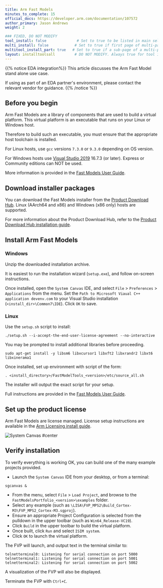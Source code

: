 ```yaml
---
title: Arm Fast Models
minutes_to_complete: 15
official_docs: https://developer.arm.com/documentation/107572
author_primary: Jason Andrews
weight: 2

### FIXED, DO NOT MODIFY
tool_install: false              # Set to true to be listed in main selection page, else false
multi_install: false            # Set to true if first page of multi-page article, else false
multitool_install_part: true   # Set to true if a sub-page of a multi-page article, else false
layout: installtoolsall         # DO NOT MODIFY. Always true for tool install articles
---
```

{{% notice  EDA integration%}}
This article discusses the Arm Fast Model stand alone use case.

If using as part of an EDA partner's environment, please contact the relevant vendor for guidance.
{{% /notice %}}

## Before you begin

Arm Fast Models are a library of components that are used to build a virtual platform. This virtual platform is an executable that runs on your Linux or Windows host.

Therefore to build such an executable, you must ensure that the appropriate host toolchain is installed.

For Linux hosts, use `gcc` versions `7.3.0` or `9.3.0` depending on OS version.

For Windows hosts use [Visual Studio 2019](https://visualstudio.microsoft.com/vs/older-downloads/) 16.7.3 (or later). Express or Community editions can NOT be used.

More information is provided in the [Fast Models User Guide](https://developer.arm.com/documentation/100965/latest/Installing-Fast-Models/Requirements-for-Fast-Models).

## Download installer packages

You can download the Fast Models installer from the [Product Download Hub](https://developer.arm.com/downloads/view/FM000A). Linux (AArch64 and x86) and Windows (x86 only) hosts are supported.

For more information about the Product Download Hub, refer to the [Product Download Hub installation guide](/install-guides/pdh).

## Install Arm Fast Models

### Windows

Unzip the downloaded installation archive.

It is easiest to run the installation wizard (`setup.exe`), and follow on-screen instructions.

Once installed, open the `System Canvas` IDE, and select `File` > `Preferences` > `Applications` from the menu. Set the `Path to Microsoft Viaual C++ application devenv.com` to your Visual Studio installation (`<install_dir>\Common7\IDE`). Click `OK` to save.

### Linux

Use the `setup.sh` script to install:
```command
./setup.sh --i-accept-the-end-user-license-agreement --no-interactive
```
You may be prompted to install additional libraries before proceeding.
```command
sudo apt-get install -y libsm6 libxcursor1 libxft2 libxrandr2 libxt6 libxinerama1
```
Once installed, set up environment with script of the form:
```command
. <install_directory>/FastModelTools_<version>/etc/source_all.sh
```
The installer will output the exact script for your setup.

Full instructions are provided in the [Fast Models User Guide](https://developer.arm.com/documentation/100965/latest/Installing-Fast-Models/Installation).

## Set up the product license

Arm Fast Models are license managed. License setup instructions are available in the [Arm Licensing install guide](/install-guides/license).

![System Canvas #center](sgcanvas.png)


## Verify installation

To verify everything is working OK, you can build one of the many example projects provided.
 - Launch the `System Canvas` IDE from your desktop, or from a terminal:
 ```command
 sgcanvas &
 ```
  - From the menu, select `File` > `Load Project`, and browse to the `FastModelsPortfolio_<version>\examples` folder.
 - Select any example (such as `\LISA\FVP_MPS2\Build_Cortex-M3\FVP_MPS2_Cortex-M3.sgproj`).
 - Ensure an appropriate Project Configuration is selected from the pulldown in the upper toolbar (such as `Win64_Release-VC19`).
 - Click `Build` in the upper toolbar to build the virtual platform.
 - Once built, click `Run` and select `ISIM system`.
 - Click `OK` to launch the virtual platform.

The FVP will launch, and output text in the terminal similar to:
```output
telnetterminal0: Listening for serial connection on port 5000
telnetterminal1: Listening for serial connection on port 5001
telnetterminal2: Listening for serial connection on port 5002
```
A visualization of the FVP will also be displayed.

Terminate the FVP with `Ctrl+C`.
